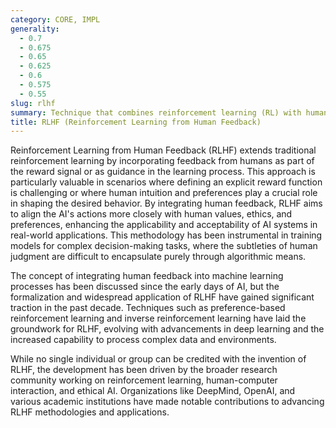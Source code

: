 ```yaml
---
category: CORE, IMPL
generality:
  - 0.7
  - 0.675
  - 0.65
  - 0.625
  - 0.6
  - 0.575
  - 0.55
slug: rlhf
summary: Technique that combines reinforcement learning (RL) with human feedback to guide the learning process towards desired outcomes.
title: RLHF (Reinforcement Learning from Human Feedback)
---
```


Reinforcement Learning from Human Feedback (RLHF) extends traditional reinforcement learning by incorporating feedback from humans as part of the reward signal or as guidance in the learning process. This approach is particularly valuable in scenarios where defining an explicit reward function is challenging or where human intuition and preferences play a crucial role in shaping the desired behavior. By integrating human feedback, RLHF aims to align the AI's actions more closely with human values, ethics, and preferences, enhancing the applicability and acceptability of AI systems in real-world applications. This methodology has been instrumental in training models for complex decision-making tasks, where the subtleties of human judgment are difficult to encapsulate purely through algorithmic means.

The concept of integrating human feedback into machine learning processes has been discussed since the early days of AI, but the formalization and widespread application of RLHF have gained significant traction in the past decade. Techniques such as preference-based reinforcement learning and inverse reinforcement learning have laid the groundwork for RLHF, evolving with advancements in deep learning and the increased capability to process complex data and environments.

While no single individual or group can be credited with the invention of RLHF, the development has been driven by the broader research community working on reinforcement learning, human-computer interaction, and ethical AI. Organizations like DeepMind, OpenAI, and various academic institutions have made notable contributions to advancing RLHF methodologies and applications.
